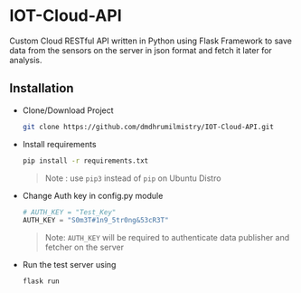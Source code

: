 # IOT-Cloud-API

Custom Cloud RESTful API written in Python using Flask Framework to save data from the sensors on the server in json format and fetch it later for analysis.

## Installation
- Clone/Download Project
  ```bash
  git clone https://github.com/dmdhrumilmistry/IOT-Cloud-API.git
  ```
  
- Install requirements
  ```bash
  pip install -r requirements.txt
  ```
  > Note : use `pip3` instead of `pip` on Ubuntu Distro 
  
- Change Auth key in config.py module
  ```python
  # AUTH_KEY = "Test_Key"
  AUTH_KEY = "S0m3T#1n9_5tr0ng&53cR3T"
  ```
  > Note: `AUTH_KEY` will be required to authenticate data publisher and fetcher on the server

- Run the test server using
  ```bash
  flask run
  ```
 
